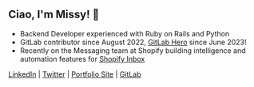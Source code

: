 ## Ciao, I'm Missy! 👋

- Backend Developer experienced with Ruby on Rails and Python
- GitLab contributor since August 2022, [GitLab Hero](https://about.gitlab.com/community/heroes/members/) since June 2023!
- Recently on the Messaging team at Shopify building intelligence and automation features for [Shopify Inbox](https://www.shopify.com/inbox)

[LinkedIn](https://www.linkedin.com/in/missydavies/) | 
[Twitter](https://twitter.com/missy_davies_) | 
[Portfolio Site](https://missy-davies.github.io/) |
[GitLab](https://gitlab.com/missy-davies)

